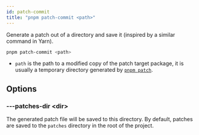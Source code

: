 ```yaml
---
id: patch-commit
title: "pnpm patch-commit <path>"
---
```


Generate a patch out of a directory and save it (inspired by a similar command in Yarn).

```sh
pnpm patch-commit <path>
```

* `path` is the path to a modified copy of the patch target package, it is usually a temporary directory generated by [`pnpm patch`](./patch).

## Options

### ---patches-dir &lt;dir>

The generated patch file will be saved to this directory. By default, patches are saved to the `patches` directory in the root of the project.
